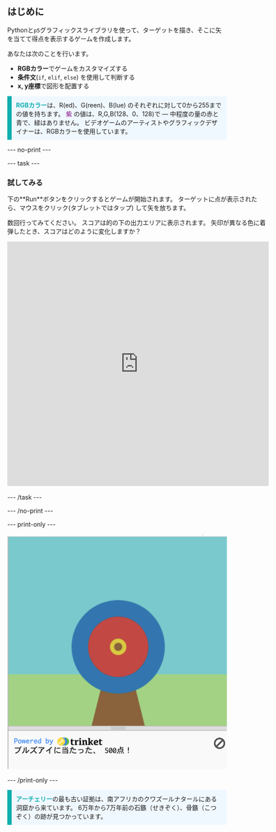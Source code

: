 ## はじめに

Pythonと`p5`グラフィックスライブラリを使って、ターゲットを描き、そこに矢を当てて得点を表示するゲームを作成します。

あなたは次のことを行います。
 + **RGBカラー**でゲームをカスタマイズする
 + **条件文**(`if`, `elif`, `else`) を使用して判断する
 + **x, y座標**で図形を配置する

 <p style="border-left: solid; border-width:10px; border-color: #0faeb0; background-color: aliceblue; padding: 10px;">
 <span style="color: #0faeb0; font-weight: bold;">RGBカラー</span>は、R(ed)、G(reen)、B(lue) のそれぞれに対して0から255までの値を持ちます。 <span style="color: #800080;">紫</span> の値は、R,G,B(128、0、128)で — 中程度の量の赤と青で、緑はありません。 ビデオゲームのアーティストやグラフィックデザイナーは、RGBカラーを使用しています。 
</p>

--- no-print ---

--- task ---

### 試してみる
<div style="display: flex; flex-wrap: wrap">
<div style="flex-basis: 175px; flex-grow: 1">  
下の**Run**ボタンをクリックするとゲームが開始されます。 ターゲットに点が表示されたら、マウスをクリック(タブレットではタップ) して矢を放ちます。 

数回行ってみてください。 スコアは的の下の出力エリアに表示されます。 矢印が異なる色に着弾したとき、スコアはどのように変化しますか？ 
  <iframe src="https://trinket.io/embed/python/f686c82d8a?outputOnly=true" width="600" height="560" frameborder="0" marginwidth="0" marginheight="0" allowfullscreen>
  </iframe>
</div>
</div>

--- /task ---

--- /no-print ---

--- print-only ---

![完成したプロジェクト](images/yellow-points.png)

--- /print-only ---

<p style="border-left: solid; border-width:10px; border-color: #0faeb0; background-color: aliceblue; padding: 10px;">
<span style="color: #0faeb0; font-weight: bold;"> アーチェリー</span>の最も古い証拠は、南アフリカのクワズールナタールにある洞窟から来ています。 6万年から7万年前の石鏃（せきぞく）、骨鏃（こつぞく）の跡が見つかっています。 
</p>
